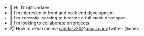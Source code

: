 - 👋 Hi, I’m @sandaev
- 👀 I’m interested in front and back end development
- 🌱 I’m currently learning to become a full stack developer.
- 💞️ I’m looking to collaborate on projects.
- 📫 How to reach me via sandaev20@gmail.com; twitter: @daev

<!---
sandaev/sandaev is a ✨ special ✨ repository because its `README.md` (this file) appears on your GitHub profile.
You can click the Preview link to take a look at your changes.
--->
